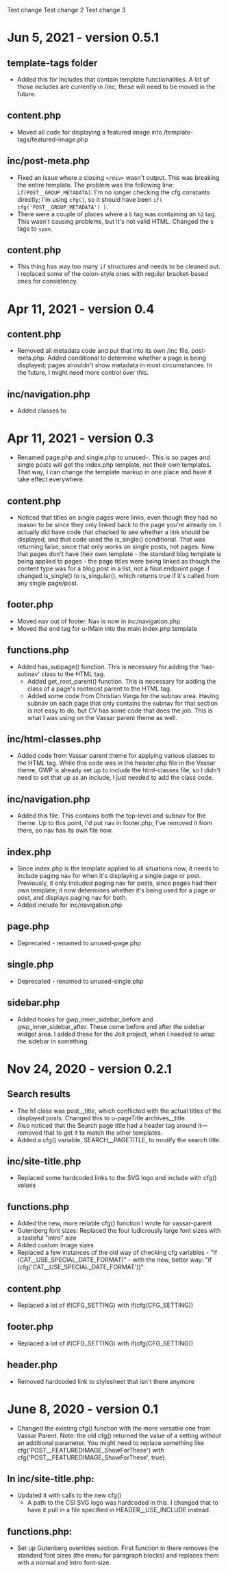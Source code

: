 Test change
Test change 2
Test change 3

Jun 5, 2021 - version 0.5.1
===========================

## template-tags folder
* Added this for includes that contain template functionalities. A lot of those includes are currently in /inc; these will need to be moved in the future.

## content.php
* Moved all code for displaying a featured image into /template-tags/featured-image.php

## inc/post-meta.php
* Fixed an issue where a closing `</div>` wasn't output. This was breaking the entire template. The problem was the following line: `if(POST__GROUP_METADATA)`. I'm no longer checking the cfg constants directly; I'm using `cfg()`, so it should have been `if( cfg('POST__GROUP_METADATA') )`. 
* There were a couple of places where a `b` tag was containing an `h2` tag. This wasn't causing problems, but it's not valid HTML. Changed the `b` tags to `span`.

## content.php
* This thing has way too many `if` structures and needs to be cleaned out. I replaced some of the colon-style ones with regular bracket-based ones for consistency.


Apr 11, 2021 - version 0.4
==========================

## content.php
* Removed all metadata code and put that into its own /inc file, post-meta.php. Added conditional to determine whether a page is being displayed; pages shouldn't show metadata in most circumstances. In the future, I might need more control over this.

## inc/navigation.php
* Added classes to 



Apr 11, 2021 - version 0.3
==========================

* Renamed page.php and single.php to unused-. This is so pages and single posts will get the index.php template, not their own templates. That way, I can change the template markup in one place and have it take effect everywhere.

## content.php
* Noticed that titles on single pages were links, even though they had no reason to be since they only linked back to the page you're already on. I actually did have code that checked to see whether a link should be displayed, and that code used the is_single() conditional. That was returning false, since that only works on single posts, not pages. Now that pages don't have their own template - the standard blog template is being applied to pages - the page titles were being linked as though the content type was for a blog post in a list, not a final endpoint page. I changed is_single() to is_singular(), which returns true if it's called from any single page/post.

## footer.php
* Moved nav out of footer. Nav is now in inc/navigation.php
* Moved the end tag for u-lMain into the main index.php template

## functions.php
* Added has_subpage() function. This is necessary for adding the 'has-subnav' class to the HTML tag.
	* Added get_root_parent() function. This is necessary for adding the class of a page's rootmost parent to the HTML tag.
	* Added some code from Christian Varga for the subnav area. Having subnav on each page that only contains the subnav for that section is not easy to do, but CV has some code that does the job. This is what I was using on the Vassar parent theme as well.

## inc/html-classes.php
* Added code from Vassar parent theme for applying various classes to the HTML tag. While this code was in the header.php file in the Vassar theme, GWP is already set up to include the html-classes file, so I didn't need to set that up as an include, I just needed to add the class code.

## inc/navigation.php
* Added this file. This contains both the top-level and subnav for the theme. Up to this point, I'd put nav in footer.php; I've removed it from there, so nav has its own file now.

## index.php
* Since index.php is the template applied to all situations now, it needs to include paging nav for when it's displaying a single page or post. Previously, it only included paging nav for posts, since pages had their own template; it now determines whether it's being used for a page or post, and displays paging nav for both.
* Added include for inc/navigation.php

## page.php
* Deprecated - renamed to unused-page.php

## single.php
* Deprecated - renamed to unused-single.php

## sidebar.php
* Added hooks for gwp_inner_sidebar_before and gwp_inner_sidebar_after. These come before and after the sidebar widget area. I added these for the Jolt project, when I needed to wrap the sidebar in something.







Nov 24, 2020 - version 0.2.1
============================

## Search results
* The h1 class was post__title, which conflicted with the actual titles of the displayed posts. Changed this to u-pageTitle archives__title.
* Also noticed that the Search page title had a header tag around it—removed that to get it to match the other templates.
* Added a cfg() variable, SEARCH__PAGETITLE, to modify the search title.

## inc/site-title.php
* Replaced some hardcoded links to the SVG logo and include with cfg() values

## functions.php
* Added the new, more reliable cfg() function I wrote for vassar-parent
* Gutenberg font sizes: Replaced the four ludicrously large font sizes with a tasteful "intro" size
* Added custom image sizes
* Replaced a few instances of the old way of checking cfg variables - "if (CAT__USE_SPECIAL_DATE_FORMAT)" - with the new, better way: "if (cfg('CAT__USE_SPECIAL_DATE_FORMAT'))".

## content.php
* Replaced a lot of if(CFG_SETTING) with if(cfg(CFG_SETTING))

## footer.php
* Replaced a lot of if(CFG_SETTING) with if(cfg(CFG_SETTING))

## header.php
* Removed hardcoded link to stylesheet that isn't there anymore


June 8, 2020 - version 0.1
==========================

* Changed the existing cfg() function with the more versatile one from Vassar Parent. Note: the old cfg() returned the value of a setting without an additional parameter. You might need to replace something like cfg('POST__FEATUREDIMAGE_ShowForThese') with cfg('POST__FEATUREDIMAGE_ShowForThese', true).

## In inc/site-title.php:
* Updated it with calls to the new cfg()
	* A path to the CSI SVG logo was hardcoded in this. I changed that to have it pull in a file specified in HEADER__USE_INCLUDE instead.

## functions.php:
* Set up Gutenberg overrides section. First function in there removes the standard font sizes (the menu for paragraph blocks) and replaces them with a normal and Intro font-size.